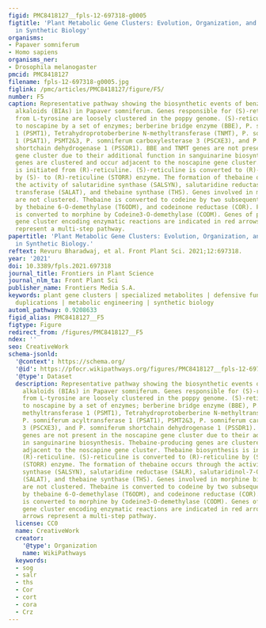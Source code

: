 ```yaml
---
figid: PMC8418127__fpls-12-697318-g0005
figtitle: 'Plant Metabolic Gene Clusters: Evolution, Organization, and Their Applications
  in Synthetic Biology'
organisms:
- Papaver somniferum
- Homo sapiens
organisms_ner:
- Drosophila melanogaster
pmcid: PMC8418127
filename: fpls-12-697318-g0005.jpg
figlink: /pmc/articles/PMC8418127/figure/F5/
number: F5
caption: Representative pathway showing the biosynthetic events of benzylisoquinoline
  alkaloids (BIAs) in Papaver somniferum. Genes responsible for (S)-reticuline biosynthesis
  from L-tyrosine are loosely clustered in the poppy genome. (S)-reticuline is converted
  to noscapine by a set of enzymes; berberine bridge enzyme (BBE), P. somniferum methyltransferase
  1 (PSMT1), Tetrahydroprotoberberine N-methyltransferase (TNMT), P. somniferum acyltransferase
  1 (PSAT1), PSMT2&3, P. somniferum carboxylesterase 3 (PSCXE3), and P. somniferum
  shortchain dehydrogenase 1 (PSSDR1). BBE and TNMT genes are not present in the noscapine
  gene cluster due to their additional function in sanguinarine biosynthesis. Thebaine-producing
  genes are clustered and occur adjacent to the noscapine gene cluster. Thebaine biosynthesis
  is initiated from (R)-reticuline. (S)-reticuline is converted to (R)-reticuline
  by (S)- to (R)-reticuline (STORR) enzyme. The formation of thebaine occurs through
  the activity of salutaridine synthase (SALSYN), salutaridine reductase (SALR), salutaridinol-7-O-acetyl
  transferase (SALAT), and thebaine synthase (THS). Genes involved in morphine biosynthesis
  are not clustered. Thebaine is converted to codeine by two subsequent steps catalyzed
  by thebaine 6-O-demethylase (T6ODM), and codeinone reductase (COR). Finally, codeine
  is converted to morphine by Codeine3-O-demethylase (CODM). Genes of plant metabolic
  gene cluster encoding enzymatic reactions are indicated in red arrows. Dotted arrows
  represent a multi-step pathway.
papertitle: 'Plant Metabolic Gene Clusters: Evolution, Organization, and Their Applications
  in Synthetic Biology.'
reftext: Revuru Bharadwaj, et al. Front Plant Sci. 2021;12:697318.
year: '2021'
doi: 10.3389/fpls.2021.697318
journal_title: Frontiers in Plant Science
journal_nlm_ta: Front Plant Sci
publisher_name: Frontiers Media S.A.
keywords: plant gene clusters | specialized metabolites | defensive functions | gene
  duplications | metabolic engineering | synthetic biology
automl_pathway: 0.9208633
figid_alias: PMC8418127__F5
figtype: Figure
redirect_from: /figures/PMC8418127__F5
ndex: ''
seo: CreativeWork
schema-jsonld:
  '@context': https://schema.org/
  '@id': https://pfocr.wikipathways.org/figures/PMC8418127__fpls-12-697318-g0005.html
  '@type': Dataset
  description: Representative pathway showing the biosynthetic events of benzylisoquinoline
    alkaloids (BIAs) in Papaver somniferum. Genes responsible for (S)-reticuline biosynthesis
    from L-tyrosine are loosely clustered in the poppy genome. (S)-reticuline is converted
    to noscapine by a set of enzymes; berberine bridge enzyme (BBE), P. somniferum
    methyltransferase 1 (PSMT1), Tetrahydroprotoberberine N-methyltransferase (TNMT),
    P. somniferum acyltransferase 1 (PSAT1), PSMT2&3, P. somniferum carboxylesterase
    3 (PSCXE3), and P. somniferum shortchain dehydrogenase 1 (PSSDR1). BBE and TNMT
    genes are not present in the noscapine gene cluster due to their additional function
    in sanguinarine biosynthesis. Thebaine-producing genes are clustered and occur
    adjacent to the noscapine gene cluster. Thebaine biosynthesis is initiated from
    (R)-reticuline. (S)-reticuline is converted to (R)-reticuline by (S)- to (R)-reticuline
    (STORR) enzyme. The formation of thebaine occurs through the activity of salutaridine
    synthase (SALSYN), salutaridine reductase (SALR), salutaridinol-7-O-acetyl transferase
    (SALAT), and thebaine synthase (THS). Genes involved in morphine biosynthesis
    are not clustered. Thebaine is converted to codeine by two subsequent steps catalyzed
    by thebaine 6-O-demethylase (T6ODM), and codeinone reductase (COR). Finally, codeine
    is converted to morphine by Codeine3-O-demethylase (CODM). Genes of plant metabolic
    gene cluster encoding enzymatic reactions are indicated in red arrows. Dotted
    arrows represent a multi-step pathway.
  license: CC0
  name: CreativeWork
  creator:
    '@type': Organization
    name: WikiPathways
  keywords:
  - sog
  - salr
  - ths
  - Cor
  - cort
  - cora
  - Crz
---
```

